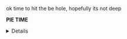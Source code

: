 ok time to hit the be hole, hopefully its not deep 


**PIE TIME**

<details>

<img width="389" height="207" alt="image" src="https://github.com/user-attachments/assets/e8460f6b-217d-4597-ae26-0ee498b35c47" />



<img width="1920" height="936" alt="image" src="https://github.com/user-attachments/assets/648c4926-a076-4bd5-9512-2ec82690482e" />


Notice these 2 positions, the difference is that win is 96 (hex) less than main
```
00000000000012a7 T win
000000000000133d T main

main - win = 96
main - 96 = win 
```
therefore main - 96 = win in all situations since PIE 

0x5826abf9d33d - 96 = win adddress 

<img width="489" height="145" alt="image" src="https://github.com/user-attachments/assets/4e1b9ed4-2d55-4a25-85cb-c3760e26dfc6" />


</details>
